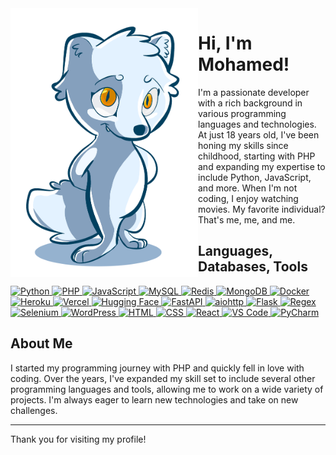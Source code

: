 <img align="left" src="https://github.com/dev-virous/dev-virous/blob/main/mylogo.png" alt="Stats" width="300px">

# Hi, I'm Mohamed!
I'm a passionate developer with a rich background in various programming languages and technologies. At just 18 years old, I've been honing my skills since childhood, starting with PHP and expanding my expertise to include Python, JavaScript, and more. When I'm not coding, I enjoy watching movies. My favorite individual? That's me, me, and me.

## Languages, Databases, Tools
<p align="left">
  <a href="https://www.python.org">
    <img src="https://skillicons.dev/icons?i=python" alt="Python" />
  </a>
  <a href="https://www.php.net">
    <img src="https://skillicons.dev/icons?i=php" alt="PHP" />
  </a>
  <a href="https://www.javascript.com">
    <img src="https://skillicons.dev/icons?i=js" alt="JavaScript" />
  </a>
  <a href="https://www.mysql.com">
    <img src="https://skillicons.dev/icons?i=mysql" alt="MySQL" />
  </a>
  <a href="https://redis.io">
    <img src="https://skillicons.dev/icons?i=redis" alt="Redis" />
  </a>
  <a href="https://www.mongodb.com">
    <img src="https://skillicons.dev/icons?i=mongodb" alt="MongoDB" />
  </a>
  <a href="https://www.docker.com">
    <img src="https://skillicons.dev/icons?i=docker" alt="Docker" />
  </a>
  <a href="https://www.heroku.com">
    <img src="https://skillicons.dev/icons?i=heroku" alt="Heroku" />
  </a>
  <a href="https://vercel.com">
    <img src="https://skillicons.dev/icons?i=vercel" alt="Vercel" />
  </a>
  <a href="https://huggingface.co">
    <img src="https://huggingface.co/front/assets/huggingface_logo-noborder.svg" alt="Hugging Face" style="width: 50px; height: 50px;" />
  </a>
  <a href="https://fastapi.tiangolo.com">
    <img src="https://skillicons.dev/icons?i=fastapi" alt="FastAPI" />
  </a>
  <a href="https://www.aiohttp.dev">
    <img src="https://docs.aiohttp.org/en/stable/_static/aiohttp-plain.svg" alt="aiohttp" style="width: 50px; height: 50px;" />
  </a>
  <a href="https://flask.palletsprojects.com/en">
    <img src="https://skillicons.dev/icons?i=flask" alt="Flask" />
  </a>
  <a href="https://regexr.com/">
    <img src="https://skillicons.dev/icons?i=regex" alt="Regex" />
  </a>
  <a href="https://www.selenium.dev">
    <img src="https://skillicons.dev/icons?i=selenium" alt="Selenium" />
  </a>
  <a href="https://wordpress.com">
    <img src="https://skillicons.dev/icons?i=wordpress" alt="WordPress" />
  </a>
  <a href="https://developer.mozilla.org/en-US/docs/Web/HTML">
    <img src="https://skillicons.dev/icons?i=html" alt="HTML" />
  </a>
  <a href="https://developer.mozilla.org/en-US/docs/Web/CSS">
    <img src="https://skillicons.dev/icons?i=css" alt="CSS" />
  </a>
  <a href="https://reactjs.org">
    <img src="https://skillicons.dev/icons?i=react" alt="React" />
  </a>
  <a href="https://code.visualstudio.com">
    <img src="https://skillicons.dev/icons?i=vscode" alt="VS Code" />
  </a>
  <a href="https://www.jetbrains.com/pycharm">
    <img src="https://skillicons.dev/icons?i=pycharm" alt="PyCharm" />
  </a>
</p>

## About Me
I started my programming journey with PHP and quickly fell in love with coding. Over the years, I've expanded my skill set to include several other programming languages and tools, allowing me to work on a wide variety of projects. I'm always eager to learn new technologies and take on new challenges.

---

Thank you for visiting my profile!
